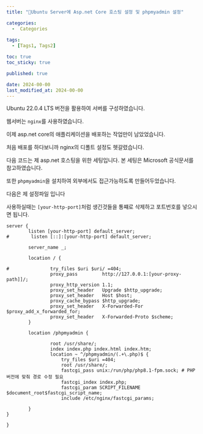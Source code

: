 ```yaml
---
title: "Ubuntu Server에 Asp.net Core 호스팅 설정 및 phpmyadmin 설정"

categories:
  -  Categories
  
tags:
  - [Tags1, Tags2]

toc: true
toc_sticky: true

published: true

date: 2024-00-00
last_modified_at: 2024-00-00
---
```

Ubuntu 22.0.4 LTS 버전을 활용하여 서버를 구성하였습니다.

웹서버는 `nginx`를 사용하였습니다.

이제 asp.net core의 애플리케이션을 배포하는 작업만이 남았었습니다.

처음 배포를 하다보니까 nginx의 디폴트 설정도 헷갈렸습니다.

다음 코드는 제 asp.net 호스팅을 위한 세팅입니다. 본 세팅은 Microsoft 공식문서를 참고하였습니다.

또한 `phpmyadmin`을 설치하여 외부에서도 접근가능하도록 만들어두었습니다.

다음은 제 설정파일 입니다

사용하실때는 `[your-http-port]`처럼 생긴것들을 통쨰로 삭제하고 포트번호를 넣으시면 됩니다.

```shell
server {
        listen [your-http-port] default_server;
#        listen [::]:[your-http-port] default_server;

        server_name _;

        location / {

#               try_files $uri $uri/ =404;
                proxy_pass         http://127.0.0.1:[your-proxy-path]]/;
                proxy_http_version 1.1;
                proxy_set_header   Upgrade $http_upgrade;
                proxy_set_header   Host $host;
                proxy_cache_bypass $http_upgrade;
                proxy_set_header   X-Forwarded-For $proxy_add_x_forwarded_for;
                proxy_set_header   X-Forwarded-Proto $scheme;
        }

        location /phpmyadmin {

                root /usr/share/;       
                index index.php index.html index.htm;
                location ~ ^/phpmyadmin/(.+\.php)$ {
                    try_files $uri =404;
                    root /usr/share/;
                    fastcgi_pass unix:/run/php/php8.1-fpm.sock; # PHP 버전에 맞춰 경로 수정 필요
                    fastcgi_index index.php;
                    fastcgi_param SCRIPT_FILENAME $document_root$fastcgi_script_name;
                    include /etc/nginx/fastcgi_params;

        }
}

}
```